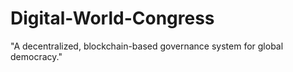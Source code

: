 # Digital-World-Congress
"A decentralized, blockchain-based governance system for global democracy."
